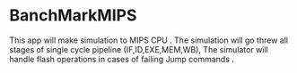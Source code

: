 # BanchMarkMIPS
This app will make simulation to MIPS CPU .
The simulation will go threw all stages of single cycle pipeline (IF,ID,EXE,MEM,WB),
The simulator will handle flash operations in cases of failing Jump commands .
